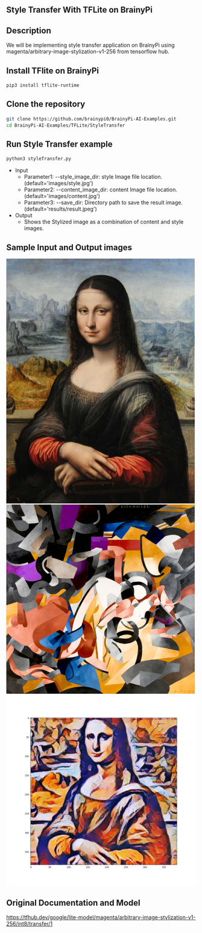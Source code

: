 ## Style Transfer With TFLite on BrainyPi 
## Description
We will be implementing style transfer application on BrainyPi using magenta/arbitrary-image-stylization-v1-256 from tensorflow hub.

## Install TFlite on BrainyPi
```sh
pip3 install tflite-runtime
```

## Clone the repository
  ```sh
  git clone https://github.com/brainypi0/BrainyPi-AI-Examples.git
  cd BrainyPi-AI-Examples/TFLite/StyleTransfer
  ```

## Run Style Transfer example
```sh
python3 styleTransfer.py 
```

- Input
  - Parameter1: --style_image_dir: style Image file location. (default='images/style.jpg')
  - Parameter2: --content_image_dir: content Image file location. (default='images/content.jpg')
  - Parameter3: --save_dir: Directory path to save the result image. (default='results/result.jpeg')
- Output
  - Shows the Stylized image as a combination of content and style images.
  
## Sample Input and Output images
<img src="images/content.jpg" alt="drawing" width="500"/>                 <img src="images/style.jpg" alt="drawing" width="500"/>
<img src="results/result.jpg" />
  
## Original Documentation and Model
https://tfhub.dev/google/lite-model/magenta/arbitrary-image-stylization-v1-256/int8/transfer/1
